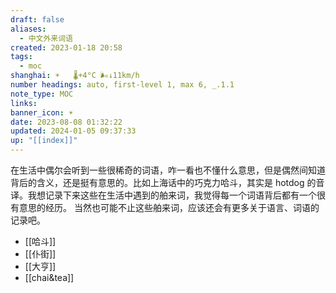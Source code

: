 ```yaml
---
draft: false
aliases:
  - 中文外来词语
created: 2023-01-18 20:58
tags:
  - moc
shanghai: ☀️   🌡️+4°C 🌬️↓11km/h
number headings: auto, first-level 1, max 6, _.1.1
note_type: MOC
links: 
banner_icon: ☀️
date: 2023-08-08 01:32:22
updated: 2024-01-05 09:37:33
up: "[[index]]"
---
```


在生活中偶尔会听到一些很稀奇的词语，咋一看也不懂什么意思，但是偶然间知道背后的含义，还是挺有意思的。比如上海话中的巧克力哈斗，其实是 hotdog 的音译。我想记录下来这些在生活中遇到的舶来词，我觉得每一个词语背后都有一个很有意思的经历。
当然也可能不止这些舶来词，应该还会有更多关于语言、词语的记录吧。

- [[哈斗]]
- [[仆街]]
- [[大亨]]
- [[chai&tea]]
